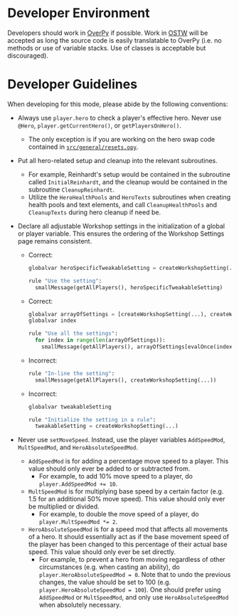 # Developer Environment

Developers should work in [OverPy](https://github.com/Zezombye/overpy) if possible. Work in [OSTW](https://github.com/ItsDeltin/overwatch-script-to-workshop) will be accepted as long the source code is easily translatable to OverPy (i.e. no methods or use of variable stacks. Use of classes is acceptable but discouraged).

# Developer Guidelines

When developing for this mode, please abide by the following conventions:

- Always use `player.hero` to check a player's effective hero. Never use `@Hero`, `player.getCurrentHero()`, or `getPlayersOnHero()`.
  - The only exception is if you are working on the hero swap code contained in [`src/general/resets.opy`](src/general/resets.opy).

- Put all hero-related setup and cleanup into the relevant subroutines.
  - For example, Reinhardt's setup would be contained in the subroutine called `InitialReinhardt`, and the cleanup would be contained in the subroutine `CleanupReinhardt`.
  - Utilize the `HeroHealthPools` and `HeroTexts` subroutines when creating health pools and text elements, and call `CleanupHealthPools` and `CleanupTexts` during hero cleanup if need be.

- Declare all adjustable Workshop settings in the initialization of a global or player variable. This ensures the ordering of the Workshop Settings page remains consistent.
  - Correct:
    ```python
    globalvar heroSpecificTweakableSetting = createWorkshopSetting(...)

    rule "Use the setting":
      smallMessage(getAllPlayers(), heroSpecificTweakableSetting)
    ```
  - Correct:
    ```python
    globalvar arrayOfSettings = [createWorkshopSetting(...), createWorkshopSetting(...), ...]
    globalvar index

    rule "Use all the settings":
      for index in range(len(arrayOfSettings)):
        smallMessage(getAllPlayers(), arrayOfSettings[evalOnce(index)])
    ```
  - Incorrect:
    ```python
    rule "In-line the setting":
      smallMessage(getAllPlayers(), createWorkshopSetting(...))
    ```
  - Incorrect:
    ```python
    globalvar tweakableSetting

    rule "Initialize the setting in a rule":
      tweakableSetting = createWorkshopSetting(...)
    ```

- Never use `setMoveSpeed`. Instead, use the player variables `AddSpeedMod`, `MultSpeedMod`, and `HeroAbsoluteSpeedMod`.
  - `AddSpeedMod` is for adding a percentage move speed to a player. This value should only ever be added to or subtracted from.
    - For example, to add 10% move speed to a player, do `player.AddSpeedMod += 10`.
  - `MultSpeedMod` is for multiplying base speed by a certain factor (e.g. 1.5 for an additional 50% move speed). This value should only ever be multiplied or divided.
    - For example, to double the move speed of a player, do `player.MultSpeedMod *= 2`.
  - `HeroAbsoluteSpeedMod` is for a speed mod that affects all movements of a hero. It should essentially act as if the base movement speed of the player has been changed to this percentage of their actual base speed. This value should only ever be set directly.
    - For example, to prevent a hero from moving regardless of other circumstances (e.g. when casting an ability), do `player.HeroAbsoluteSpeedMod = 0`. Note that to undo the previous changes, the value should be set to 100 (e.g. `player.HeroAbsoluteSpeedMod = 100`). One should prefer using `AddSpeedMod` or `MultSpeedMod`, and only use `HeroAbsoluteSpeedMod` when absolutely necessary.
